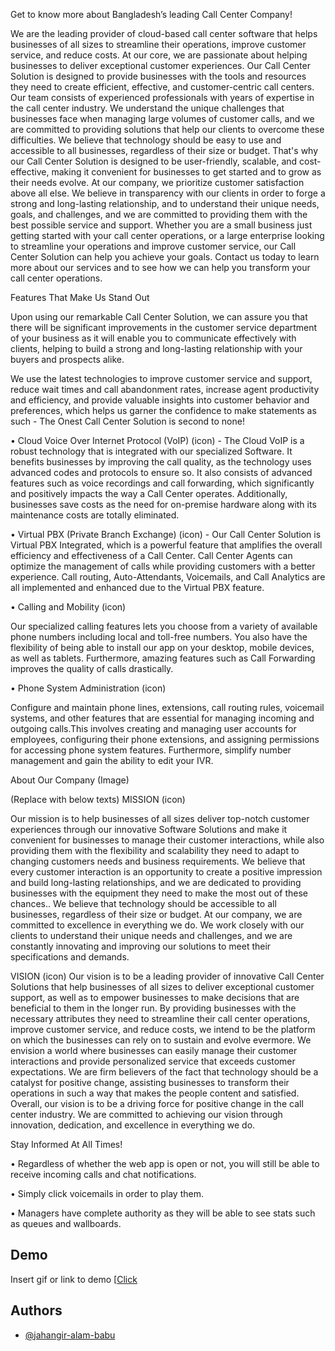 

Get to know more about Bangladesh’s leading Call Center Company!

We are the leading provider of cloud-based call center software that helps businesses of all sizes to streamline their operations, improve customer service, and reduce costs.
At our core, we are passionate about helping businesses to deliver exceptional customer experiences. Our Call Center Solution is designed to provide businesses with the tools and resources they need to create efficient, effective, and customer-centric call centers.
Our team consists of experienced professionals with years of expertise in the call center industry. We understand the unique challenges that businesses face when managing large volumes of customer calls, and we are committed to providing solutions that help our clients to overcome these difficulties.
We believe that technology should be easy to use and accessible to all businesses, regardless of their size or budget. That's why our Call Center Solution is designed to be user-friendly, scalable, and cost-effective, making it convenient for businesses to get started and to grow as their needs evolve.
At our company, we prioritize customer satisfaction above all else. We believe in transparency with our clients in order to forge a strong and long-lasting relationship, and to understand their unique needs, goals, and challenges, and we are committed to providing them with the best possible service and support.
Whether you are a small business just getting started with your call center operations, or a large enterprise looking to streamline your operations and improve customer service, our Call Center Solution can help you achieve your goals. Contact us today to learn more about our services and to see how we can help you transform your call center operations. 


Features That Make Us Stand Out

Upon using our remarkable Call Center Solution, we can assure you that there will be significant improvements in the customer service department of your business as it will enable you to communicate effectively with clients, helping to build a strong and long-lasting relationship with your buyers and prospects alike.

We use the latest technologies to improve customer service and support, reduce wait times and call abandonment rates, increase agent productivity and efficiency, and provide valuable insights into customer behavior and preferences, which helps us garner the confidence to make statements as such - The Onest Call Center Solution is second to none! 


• Cloud Voice Over Internet Protocol (VoIP) (icon) - The Cloud VoIP is a robust technology that is integrated with our specialized Software. It benefits businesses by improving the call quality, as the technology uses advanced codes and protocols to ensure so. It also consists of advanced features such as voice recordings and call forwarding, which significantly and positively impacts the way a Call Center operates.
Additionally, businesses save costs as the need for on-premise hardware along with its maintenance costs are totally eliminated. 

• Virtual PBX (Private Branch Exchange) (icon) - Our Call Center Solution is Virtual PBX Integrated, which is a powerful feature that amplifies the overall efficiency and effectiveness of a Call Center. Call Center Agents can optimize the management of calls while providing customers with a better experience. Call routing, Auto-Attendants, Voicemails, and Call Analytics are all implemented and enhanced due to the Virtual PBX feature.

• Calling and Mobility (icon)

Our specialized calling features lets you choose from a variety of available phone numbers including local and toll-free numbers. You also have the flexibility of being able to install our app on your desktop, mobile devices, as well as tablets. Furthermore, amazing features such as Call Forwarding improves the quality of calls drastically.  

• Phone System Administration (icon)

Configure and maintain phone lines, extensions, call routing rules, voicemail systems, and other features that are essential for managing incoming and outgoing calls.This involves creating and managing user accounts for employees, configuring their phone extensions, and assigning permissions for accessing phone system features. Furthermore, simplify number management and gain the ability to edit your IVR. 

About Our Company (Image)


(Replace with below texts) 
MISSION (icon)

Our mission is to help businesses of all sizes deliver top-notch customer experiences through our innovative Software Solutions and make it convenient for businesses to manage their customer interactions, while also providing them with the flexibility and scalability they need to adapt to changing customers needs and business requirements. We believe that every customer interaction is an opportunity to create a positive impression and build long-lasting relationships, and we are dedicated to providing businesses with the equipment they need to make the most out of these chances..
We believe that technology should be accessible to all businesses, regardless of their size or budget.
At our company, we are committed to excellence in everything we do. We work closely with our clients to understand their unique needs and challenges, and we are constantly innovating and improving our solutions to meet their specifications and demands. 

VISION (icon)
Our vision is to be a leading provider of innovative Call Center Solutions that help businesses of all sizes to deliver exceptional customer support, as well as to empower businesses to make decisions that are beneficial to them in the longer run. 
By providing businesses with the necessary attributes they need to streamline their call center operations, improve customer service, and reduce costs, we intend to be the platform on which the businesses can rely on to sustain and evolve evermore. We envision a world where businesses can easily manage their customer interactions and provide personalized service that exceeds customer expectations.
We are firm believers of the fact that technology should be a catalyst for positive change, assisting businesses to transform their operations in such a way that makes the people content and satisfied. 
Overall, our vision is to be a driving force for positive change in the call center industry. We are committed to achieving our vision through innovation, dedication, and excellence in everything we do.


Stay Informed At All Times!

• Regardless of whether the web app is open or not, you will still be able to receive incoming calls and chat notifications.

• Simply click voicemails in order to play them. 

• Managers have complete authority as they will be able to see stats such as queues and wallboards.

## Demo

Insert gif or link to demo [[Click](https://odialer.net)


## Authors

- [@jahangir-alam-babu](https://www.github.com/jahangir-alam-babu)
